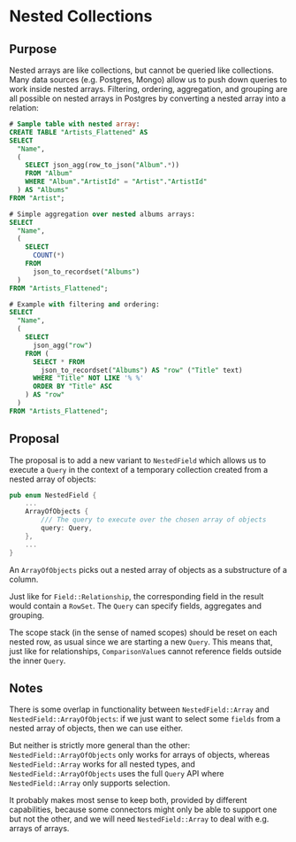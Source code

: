 # Nested Collections

## Purpose

Nested arrays are like collections, but cannot be queried like collections. Many data sources (e.g. Postgres, Mongo) allow us to push down queries to work inside nested arrays. Filtering, ordering, aggregation, and grouping are all possible on nested arrays in Postgres by converting a nested array into a relation:

```sql
# Sample table with nested array:
CREATE TABLE "Artists_Flattened" AS
SELECT 
  "Name", 
  (
    SELECT json_agg(row_to_json("Album".*))
    FROM "Album"
    WHERE "Album"."ArtistId" = "Artist"."ArtistId"
  ) AS "Albums"
FROM "Artist";

# Simple aggregation over nested albums arrays:
SELECT 
  "Name", 
  (
    SELECT 
      COUNT(*)
    FROM 
      json_to_recordset("Albums")
  )
FROM "Artists_Flattened";

# Example with filtering and ordering:
SELECT 
  "Name", 
  (
    SELECT 
      json_agg("row")
    FROM (
      SELECT * FROM
        json_to_recordset("Albums") AS "row" ("Title" text)
      WHERE "Title" NOT LIKE '% %'
      ORDER BY "Title" ASC
    ) AS "row"
  )
FROM "Artists_Flattened";
```

## Proposal

The proposal is to add a new variant to `NestedField` which allows us to execute a `Query` in the context of a temporary collection created from a nested array of objects:

```rust
pub enum NestedField {
    ...
    ArrayOfObjects {
        /// The query to execute over the chosen array of objects
        query: Query,
    },
    ...
}
```

An `ArrayOfObjects` picks out a nested array of objects as a substructure of a column.

Just like for `Field::Relationship`, the corresponding field in the result would contain a `RowSet`. The `Query` can specify fields, aggregates and grouping.

The scope stack (in the sense of named scopes) should be reset on each nested row, as usual since we are starting a new `Query`. This means that, just like for relationships, `ComparisonValue`s cannot reference fields outside the inner `Query`.

## Notes

There is some overlap in functionality between `NestedField::Array` and `NestedField::ArrayOfObjects`: if we just want to select some `fields` from a nested array of objects, then we can use either.

But neither is strictly more general than the other: `NestedField::ArrayOfObjects` only works for arrays of objects, whereas `NestedField::Array` works for all nested types, and `NestedField::ArrayOfObjects` uses the full `Query` API where `NestedField::Array` only supports selection. 

It probably makes most sense to keep both, provided by different capabilities, because some connectors might only be able to support one but not the other, and we will need `NestedField::Array` to deal with e.g. arrays of arrays.
